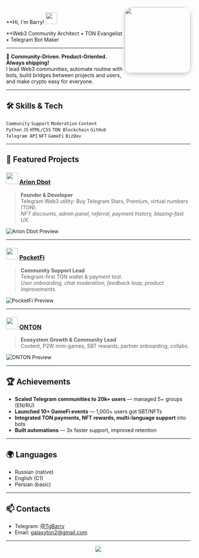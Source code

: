 <img align="right" width="180" src="https://avatars.githubusercontent.com/galaton2" style="border-radius: 20px; box-shadow:0 4px 12px #0003;" />


 **Hi, I'm Barry! <img src="https://media.giphy.com/media/hvRJCLFzcasrR4ia7z/giphy.gif" width="32"/>


**Web3 Community Architect • TON Evangelist • Telegram Bot Maker

---

🌟 **Community-Driven. Product-Oriented. Always shipping!**  
I lead Web3 communities, automate routine with bots, build bridges between projects and users, and make crypto easy for everyone.

---


## 🛠️ Skills & Tech

`Community` `Support` `Moderation` `Content`  
`Python` `JS` `HTML/CSS` `TON Blockchain` `GitHub`  
`Telegram API` `NFT` `GameFi` `BizDev`

---

## 📸 Featured Projects

### <img src="https://raw.githubusercontent.com/YOUR_USERNAME/arion-dbot/main/preview.png" width="32"/> [Arion Dbot](https://t.me/Arion_dbot)
> **Founder & Developer**  
> Telegram Web3 utility: Buy Telegram Stars, Premium, virtual numbers (TON).  
> *NFT discounts, admin panel, referral, payment history, blazing-fast UX.*

![Arion Dbot Preview](https://raw.githubusercontent.com/YOUR_USERNAME/arion-dbot/main/preview.png)

---

### <img src="https://raw.githubusercontent.com/YOUR_USERNAME/pocketfi/main/preview.png" width="32"/> [PocketFi](https://t.me/Pocketfi)
> **Community Support Lead**  
> Telegram-first TON wallet & payment tool.  
> *User onboarding, chat moderation, feedback loop, product improvements.*

![PocketFi Preview](https://raw.githubusercontent.com/YOUR_USERNAME/pocketfi/main/preview.png)

---

### <img src="https://raw.githubusercontent.com/YOUR_USERNAME/onton/main/preview.png" width="32"/> [ONTON](https://t.me/ontonlive)
> **Ecosystem Growth & Community Lead**  
> Content, P2W mini-games, SBT rewards, partner onboarding, collabs.

![ONTON Preview](https://raw.githubusercontent.com/YOUR_USERNAME/onton/main/preview.png)

---

## 🏆 Achievements

- **Scaled Telegram communities to 20k+ users** — managed 5+ groups (EN/RU)
- **Launched 10+ GameFi events** — 1,000+ users got SBT/NFTs
- **Integrated TON payments, NFT rewards, multi-language support** into bots
- **Built automations** — 3x faster support, improved retention

---

## 🌍 Languages

- Russian (native)
- English (C1)
- Persian (basic)

---

## 📫 Contacts

- Telegram: [@TgBarry](https://t.me/TgBarry)
- Email: galaxyton2@gmail.com

---

<p align="center">
  <img src="https://github-readme-stats.vercel.app/api?username=YOUR_USERNAME&show_icons=true&count_private=true&theme=radical" />
</p>

